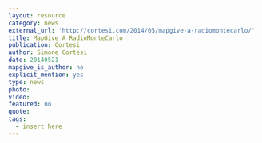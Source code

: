 ```yaml
---
layout: resource
category: news
external_url: 'http://cortesi.com/2014/05/mapgive-a-radiomontecarlo/'
title: MapGive A RadioMonteCarlo
publication: Cortesi
author: Simone Cortesi
date: 20140521
mapgive_is_author: no
explicit_mention: yes
type: news
photo:
video:
featured: no
quote:
tags:
  - insert here
---
```

